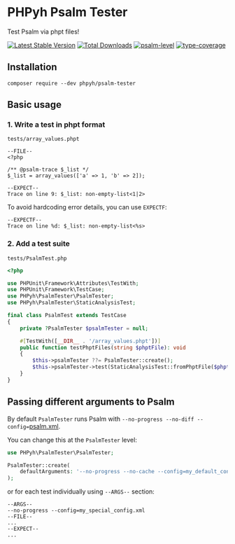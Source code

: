 # PHPyh Psalm Tester

Test Psalm via phpt files!

[![Latest Stable Version](https://poser.pugx.org/phpyh/psalm-tester/v/stable.png)](https://packagist.org/packages/phpyh/psalm-tester)
[![Total Downloads](https://poser.pugx.org/phpyh/psalm-tester/downloads.png)](https://packagist.org/packages/phpyh/psalm-tester)
[![psalm-level](https://shepherd.dev/github/phpyh/psalm-tester/level.svg)](https://shepherd.dev/github/phpyh/psalm-tester)
[![type-coverage](https://shepherd.dev/github/phpyh/psalm-tester/coverage.svg)](https://shepherd.dev/github/phpyh/psalm-tester)

## Installation

```shell
composer require --dev phpyh/psalm-tester
```

## Basic usage

### 1. Write a test in phpt format

`tests/array_values.phpt`

```phpt
--FILE--
<?php

/** @psalm-trace $_list */
$_list = array_values(['a' => 1, 'b' => 2]);

--EXPECT--
Trace on line 9: $_list: non-empty-list<1|2>
```

To avoid hardcoding error details, you can use `EXPECTF`:

```phpt
--EXPECTF--
Trace on line %d: $_list: non-empty-list<%s>
```

### 2. Add a test suite

`tests/PsalmTest.php`

```php
<?php

use PHPUnit\Framework\Attributes\TestWith;
use PHPUnit\Framework\TestCase;
use PHPyh\PsalmTester\PsalmTester;
use PHPyh\PsalmTester\StaticAnalysisTest;

final class PsalmTest extends TestCase
{
    private ?PsalmTester $psalmTester = null;

    #[TestWith([__DIR__ . '/array_values.phpt'])]
    public function testPhptFiles(string $phptFile): void
    {
        $this->psalmTester ??= PsalmTester::create();
        $this->psalmTester->test(StaticAnalysisTest::fromPhptFile($phptFile));
    }
}
```

## Passing different arguments to Psalm

By default `PsalmTester` runs Psalm with `--no-progress --no-diff --config=`[psalm.xml](src/psalm.xml).

You can change this at the `PsalmTester` level:

```php
use PHPyh\PsalmTester\PsalmTester;

PsalmTester::create(
    defaultArguments: '--no-progress --no-cache --config=my_default_config.xml',
);
```

or for each test individually using `--ARGS--` section:

```phpt
--ARGS--
--no-progress --config=my_special_config.xml
--FILE--
...
--EXPECT--
...
```
